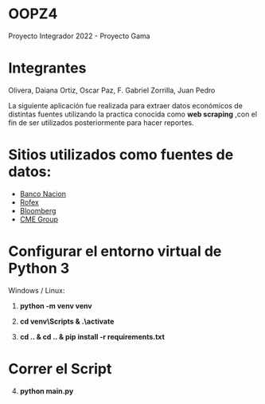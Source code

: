# OOPZ4
Proyecto Integrador 2022 - Proyecto Gama

# Integrantes #
Olivera, Daiana
Ortiz, Oscar
Paz, F. Gabriel
Zorrilla, Juan Pedro

La siguiente aplicación fue realizada para extraer datos económicos de
distintas fuentes utilizando la practica conocida como **web scraping**
,con el fin de ser utilizados posteriormente para hacer reportes.

#  Sitios utilizados como fuentes de datos: #
* [Banco Nacion](https://www.bna.com.ar/Personas)
* [Rofex](https://www.matbarofex.com.ar/)
* [Bloomberg](https://www.bloomberg.com)
* [CME Group](https://www.cmegroup.com/)

# Configurar el entorno virtual de Python 3 #
Windows / Linux:

1) **python -m venv venv**

2) **cd venv\Scripts & .\activate**

3) **cd .. & cd .. & pip install -r requirements.txt**

# Correr el Script

4) **python main.py**